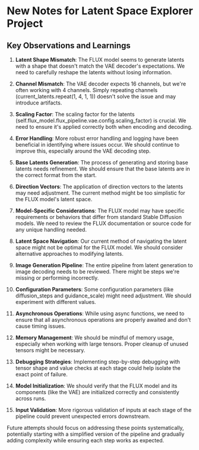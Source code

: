 # New Notes for Latent Space Explorer Project

## Key Observations and Learnings

1. **Latent Shape Mismatch**: The FLUX model seems to generate latents with a shape that doesn't match the VAE decoder's expectations. We need to carefully reshape the latents without losing information.

2. **Channel Mismatch**: The VAE decoder expects 16 channels, but we're often working with 4 channels. Simply repeating channels (current_latents.repeat(1, 4, 1, 1)) doesn't solve the issue and may introduce artifacts.

3. **Scaling Factor**: The scaling factor for the latents (self.flux_model.flux_pipeline.vae.config.scaling_factor) is crucial. We need to ensure it's applied correctly both when encoding and decoding.

4. **Error Handling**: More robust error handling and logging have been beneficial in identifying where issues occur. We should continue to improve this, especially around the VAE decoding step.

5. **Base Latents Generation**: The process of generating and storing base latents needs refinement. We should ensure that the base latents are in the correct format from the start.

6. **Direction Vectors**: The application of direction vectors to the latents may need adjustment. The current method might be too simplistic for the FLUX model's latent space.

7. **Model-Specific Considerations**: The FLUX model may have specific requirements or behaviors that differ from standard Stable Diffusion models. We need to review the FLUX documentation or source code for any unique handling needed.

8. **Latent Space Navigation**: Our current method of navigating the latent space might not be optimal for the FLUX model. We should consider alternative approaches to modifying latents.

9. **Image Generation Pipeline**: The entire pipeline from latent generation to image decoding needs to be reviewed. There might be steps we're missing or performing incorrectly.

10. **Configuration Parameters**: Some configuration parameters (like diffusion_steps and guidance_scale) might need adjustment. We should experiment with different values.

11. **Asynchronous Operations**: While using async functions, we need to ensure that all asynchronous operations are properly awaited and don't cause timing issues.

12. **Memory Management**: We should be mindful of memory usage, especially when working with large tensors. Proper cleanup of unused tensors might be necessary.

13. **Debugging Strategies**: Implementing step-by-step debugging with tensor shape and value checks at each stage could help isolate the exact point of failure.

14. **Model Initialization**: We should verify that the FLUX model and its components (like the VAE) are initialized correctly and consistently across runs.

15. **Input Validation**: More rigorous validation of inputs at each stage of the pipeline could prevent unexpected errors downstream.

Future attempts should focus on addressing these points systematically, potentially starting with a simplified version of the pipeline and gradually adding complexity while ensuring each step works as expected.